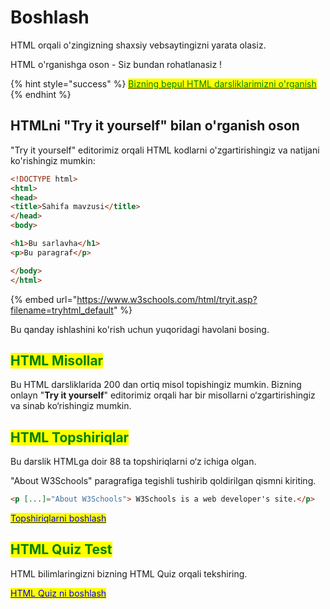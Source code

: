 # Boshlash

HTML orqali o'zingizning shaxsiy vebsaytingizni yarata olasiz.

HTML o'rganishga oson - Siz bundan rohatlanasiz !

{% hint style="success" %}
[<mark style="color:green;">Bizning bepul HTML darsliklarimizni o'rganish</mark>](tanishuv.md)
{% endhint %}

## HTMLni "Try it yourself" bilan o'rganish oson

"Try it yourself" editorimiz orqali HTML kodlarni o'zgartirishingiz va natijani ko'rishingiz mumkin:

```html
<!DOCTYPE html>
<html>
<head>
<title>Sahifa mavzusi</title>
</head>
<body>

<h1>Bu sarlavha</h1>
<p>Bu paragraf</p>

</body>
</html> 
```

{% embed url="https://www.w3schools.com/html/tryit.asp?filename=tryhtml_default" %}

Bu qanday ishlashini ko'rish uchun yuqoridagi havolani bosing.

## <mark style="color:green;">HTML Misollar</mark>

Bu HTML darsliklarida 200 dan ortiq misol topishingiz mumkin. Bizning onlayn "**Try it yourself**" editorimiz orqali har bir misollarni o‘zgartirishingiz va sinab ko‘rishingiz mumkin.

## <mark style="color:green;">HTML Topshiriqlar</mark>

Bu darslik HTMLga doir 88 ta topshiriqlarni o‘z ichiga olgan.

"About W3Schools" paragrafiga tegishli tushirib qoldirilgan qismni kiriting.

```html
<p [...]="About W3Schools"> W3Schools is a web developer's site.</p>
```

[<mark style="color:blue;">Topshiriqlarni boshlash</mark>](https://www.w3schools.com/html/exercise.asp?filename=exercise\_html\_attributes1)

## <mark style="color:green;">HTML Quiz Test</mark>

HTML bilimlaringizni bizning HTML Quiz orqali tekshiring.

[<mark style="color:blue;">HTML Quiz ni boshlash</mark>](https://www.w3schools.com/quiztest/quiztest.asp?qtest=HTML)
